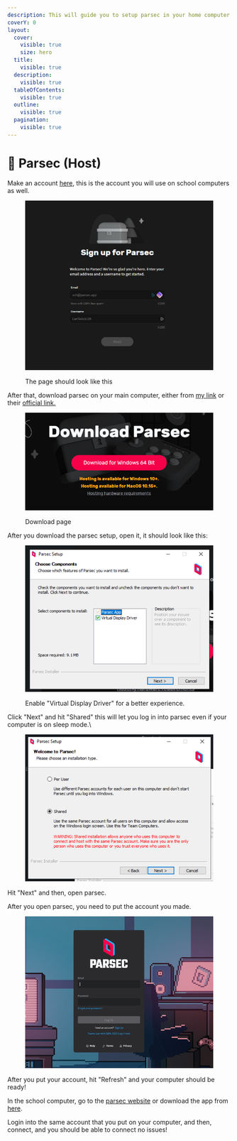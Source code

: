 ```yaml
---
description: This will guide you to setup parsec in your home computer or rented computer.
coverY: 0
layout:
  cover:
    visible: true
    size: hero
  title:
    visible: true
  description:
    visible: true
  tableOfContents:
    visible: true
  outline:
    visible: true
  pagination:
    visible: true
---
```


# 📶 Parsec (Host)

Make an account [here](https://dash.parsec.app/signup/), this is the account you will use on school computers as well.

<figure><img src="../.gitbook/assets/image.png" alt="" width="509"><figcaption><p>The page should look like this</p></figcaption></figure>

After that, download parsec on your main computer, either from [my link](../download-links/parsec.md) or their [official link.](https://parsec.app/downloads)

<figure><img src="../.gitbook/assets/image (1).png" alt=""><figcaption><p>Download page</p></figcaption></figure>

After you download the parsec setup, open it, it should look like this:

<figure><img src="../.gitbook/assets/image (2).png" alt=""><figcaption><p>Enable "Virtual Display Driver" for a better experience.</p></figcaption></figure>

Click "Next" and hit "Shared" this will let you log in into parsec even if your computer is on sleep mode.\


<figure><img src="../.gitbook/assets/image (3).png" alt=""><figcaption></figcaption></figure>

Hit "Next" and then, open parsec.

After you open parsec, you need to put the account you made.

<figure><img src="../.gitbook/assets/image (4).png" alt=""><figcaption></figcaption></figure>

After you put your account, hit "Refresh" and your computer should be ready!

In the school computer, go to the [parsec website](https://web.parsec.app) or download the app from [here](../download-links/parsec.md).

Login into the same account that you put on your computer, and then, connect, and you should be able to connect no issues!
